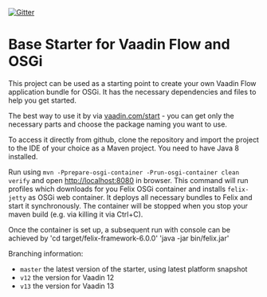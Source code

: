 [![Gitter](https://badges.gitter.im/Join%20Chat.svg)](https://gitter.im/vaadin-flow/Lobby#?utm_source=badge&utm_medium=badge&utm_campaign=pr-badge)

# Base Starter for Vaadin Flow and OSGi

This project can be used as a starting point to create your own Vaadin Flow application bundle for OSGi.
It has the necessary dependencies and files to help you get started.

The best way to use it by via [vaadin.com/start](https://vaadin.com/start) - you can get only the necessary parts and choose the package naming you want to use.

To access it directly from github, clone the repository and import the project to the IDE of your choice as a Maven project. You need to have Java 8 installed.

Run using `mvn -Pprepare-osgi-container -Prun-osgi-container clean verify` and open [http://localhost:8080](http://localhost:8080) in browser.
This command will run profiles which downloads for you Felix OSGi container and installs `felix-jetty` 
as OSGi web container. It deploys all necessary bundles to Felix and start it synchronously.
The container will be stopped  when you stop your maven build (e.g. via killing it via Ctrl+C).

Once the container is set up, a subsequent run with console can be achieved
by
'cd target/felix-framework-6.0.0'
'java -jar bin/felix.jar'

Branching information:
* `master` the latest version of the starter, using latest platform snapshot
* `v12` the version for Vaadin 12
* `v13` the version for Vaadin 13
